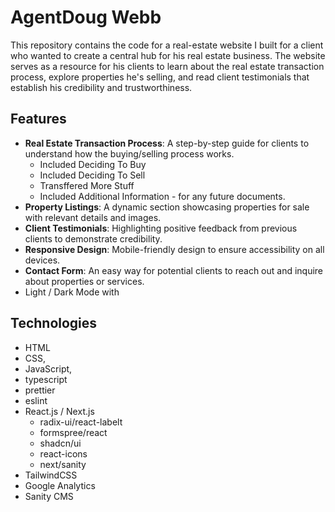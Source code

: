 # AgentDoug Webb

This repository contains the code for a real-estate website I built for a client who wanted to create a central hub for his real estate business. The website serves as a resource for his clients to learn about the real estate transaction process, explore properties he's selling, and read client testimonials that establish his credibility and trustworthiness. 

## Features

- **Real Estate Transaction Process**: A step-by-step guide for clients to understand how the buying/selling process works.
  - Included Deciding To Buy
  - Included Deciding To Sell
  - Transffered More Stuff 
  - Included Additional Information - for any future documents. 
- **Property Listings**: A dynamic section showcasing properties for sale with relevant details and images. 
- **Client Testimonials**: Highlighting positive feedback from previous clients to demonstrate credibility.
- **Responsive Design**: Mobile-friendly design to ensure accessibility on all devices.
- **Contact Form**: An easy way for potential clients to reach out and inquire about properties or services.
- Light / Dark Mode with 

## Technologies  

- HTML
- CSS, 
- JavaScript,
- typescript
- prettier
- eslint
- React.js / Next.js
  - radix-ui/react-labelt 
  - formspree/react
  - shadcn/ui
  - react-icons
  - next/sanity
- TailwindCSS
- Google Analytics
- Sanity CMS
